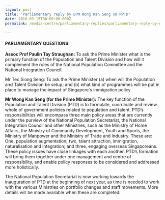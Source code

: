 ```yaml
---
layout: post
title: 'Parliamentary reply by DPM Wong Kan Seng on NPTD'
date: 2010-09-15T00:00:00.000Z
permalink: /media-centre/parliamentary-replies/parliamentary-reply-by-dpm-wong-kan-seng-on-nptd/

---
```



#### **PARLIAMENTARY QUESTIONS:**

**Assoc Prof Paulin Tay Straughan:**
To ask the Prime Minister what is the primary function of the Population and Talent Division and how will it complement the roles of the National Population Committee and the National Integration Council.

Mr Teo Siong Seng: To ask the Prime Minister (a) when will the Population and Talent Division be setup; and (b) what kind of programmes will be put in place to manage the impact of Singapore's immigration policy.

**Mr Wong Kan Seng (for the Prime Minister):**
The key function of the Population and Talent Division (PTD) is to formulate, coordinate and review whole of government policies related to population and talent. PTD’s responsibilities will encompass three main policy areas that are currently under the purview of the National Population Secretariat, the National Integration Council and other Ministries, such as the Ministry of Home Affairs, the Ministry of Community Development, Youth and Sports, the Ministry of Manpower and the Ministry of Trade and Industry. These are: One, population augmentation; two, talent attraction, immigration, naturalisation and integration; and three, engaging overseas Singaporeans. These policy issues have close linkages with each another. PTD’s formation will bring them together under one management and centre of responsibility, and enable policy responses to be considered and addressed more holistically.

The National Population Secretariat is now working towards the inauguration of PTD at the beginning of next year, as time is needed to work with the various Ministries on portfolio changes and staff movements. More details will be made available when these are completed.


